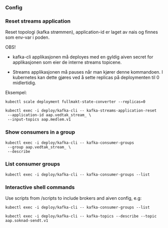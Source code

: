 ### Config

### Reset streams application
Reset topologi (kafka strømmen), application-id er laget av nais og finnes som env-var i poden.

OBS! 

- kafka-cli applikasjonen må deployes med en gyldig aiven secret for applikasjonen som eier de interne streams topicene.

- Streams applikasjonen må pauses når man kjører denne kommandoen. I kubernetes kan dette gjøres ved å sette replicas på deploymenten til 0 midlertidig.

Eksempel:
```shell
kubectl scale deployment fullmakt-state-converter --replicas=0
```

```shell
kubectl exec -i deploy/kafka-cli -- kafka-streams-application-reset 
 --application-id aap.vedtak_stream_ \
 --input-topics aap.medlem.v1
```

### Show consumers in a group
```shell
kubectl exec -i deploy/kafka-cli -- kafka-consumer-groups
 --group aap.vedtak_stream_ \
 --describe
```

### List consumer groups
```shell
kubectl exec -i deploy/kafka-cli -- kafka-consumer-groups --list
```

### Interactive shell commands
Use scripts from /scripts to include brokers and aiven config, e.g:

```shell
kubectl exec -i deploy/kafka-cli -- kafka-consumer-groups --list
```

```shell
kubectl exec -i deploy/kafka-cli -- kafka-topics --describe --topic aap.soknad-sendt.v1 
```

